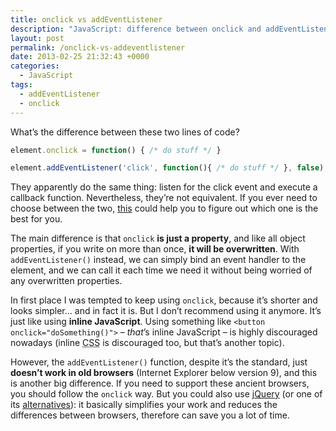 ```yaml
---
title: onclick vs addEventListener
description: "JavaScript: difference between onclick and addEventListener. Onclick is just a property, while addEventListener is a function."
layout: post
permalink: /onclick-vs-addeventlistener
date: 2013-02-25 21:32:43 +0000
categories:
  - JavaScript
tags:
  - addEventListener
  - onclick
---
```


<p>
  What&#8217;s the difference between these two lines of code?
</p>

``` javascript
element.onclick = function() { /* do stuff */ }
```

``` javascript
element.addEventListener('click', function(){ /* do stuff */ }, false);
```

<p>
  They apparently do the same thing: listen for the click event and execute a callback function. Nevertheless, they&#8217;re not equivalent. If you ever need to choose between the two, <a href="https://gist.github.com/simonewebdesign/4017724" target="_blank" rel="nofollow">this</a> could help you to figure out which one is the best for you.
</p>

<p>
  The main difference is that <code>onclick</code> <strong>is just a property</strong>, and like all object properties, if you write on more than once, <strong>it will be overwritten</strong>. With <code>addEventListener()</code> instead, we can simply bind an event handler to the element, and we can call it each time we need it without being worried of any overwritten properties.
</p>

<p>
  In first place I was tempted to keep using <code>onclick</code>, because it&#8217;s shorter and looks simpler&#8230; and in fact it is. But I don&#8217;t recommend using it anymore. It&#8217;s just like using <strong>inline JavaScript</strong>. Using something like <code>&lt;button onclick="doSomething()"&gt;</code> &#8211; <em>that</em>&#8217;s inline JavaScript &#8211; is highly discouraged nowadays (inline <abbr title="Cascading Style Sheets">CSS</abbr> is discouraged too, but that&#8217;s another topic).
</p>

<p>
  However, the <code>addEventListener()</code> function, despite it&#8217;s the standard, just <strong>doesn&#8217;t work in old browsers</strong> (Internet Explorer below version 9), and this is another big difference. If you need to support these ancient browsers, you should follow the <code>onclick</code> way. But you could also use <a href="http://jquery.com/" target="_blank" rel="nofollow">jQuery</a> (or one of its <a href="http://www.jscripters.com/popular-jquery-alternatives/" title="Popular jQuery Alternatives" target="_blank" rel="nofollow">alternatives</a>): it basically simplifies your work and reduces the differences between browsers, therefore can save you a lot of time.
</p>
